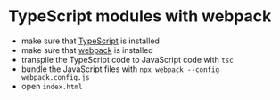 # TypeScript modules with webpack

* make sure that [TypeScript](https://www.typescriptlang.org) is installed
* make sure that [webpack](https://webpack.js.org) is installed
* transpile the TypeScript code to JavaScript code with `tsc`
* bundle the JavaScript files with `npx webpack --config webpack.config.js`
* open `index.html`
